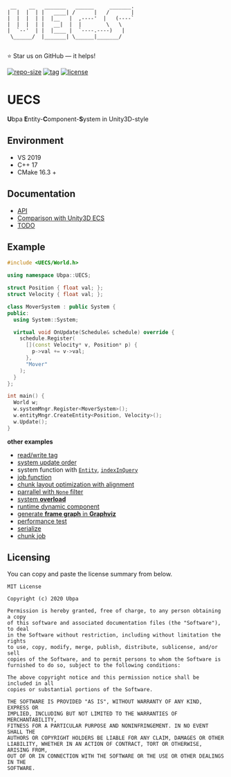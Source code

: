 ```

 __    __   _______   ______     _______.
|  |  |  | |   ____| /      |   /       |
|  |  |  | |  |__   |  ,----'  |   (----`
|  |  |  | |   __|  |  |        \   \    
|  `--'  | |  |____ |  `----.----)   |   
 \______/  |_______| \______|_______/    
                                         

```

⭐ Star us on GitHub — it helps!

[![repo-size](https://img.shields.io/github/languages/code-size/Ubpa/UECS?style=flat)](https://github.com/Ubpa/UECS/archive/master.zip) [![tag](https://img.shields.io/github/v/tag/Ubpa/UECS)](https://github.com/Ubpa/UECS/tags) [![license](https://img.shields.io/github/license/Ubpa/UECS)](LICENSE) 

# UECS

**U**bpa **E**ntity-**C**omponent-**S**ystem in Unity3D-style

## Environment

- VS 2019
- C++ 17
- CMake 16.3 +

## Documentation

- [API](doc/API.md) 
- [Comparison with Unity3D ECS](doc/comparison.md) 
- [TODO](doc/todo.md) 

## Example

```c++
#include <UECS/World.h>

using namespace Ubpa::UECS;

struct Position { float val; };
struct Velocity { float val; };

class MoverSystem : public System {
public:
  using System::System;

  virtual void OnUpdate(Schedule& schedule) override {
    schedule.Register(
      [](const Velocity* v, Position* p) {
        p->val += v->val;
      },
      "Mover"
    );
  }
};

int main() {
  World w;
  w.systemMngr.Register<MoverSystem>();
  w.entityMngr.CreateEntity<Position, Velocity>();
  w.Update();
}
```

**other examples** 

- [read/write tag](src/test/01_tag/main.cpp) 
- [system update order](src/test/02_order/main.cpp) 
- system function with [`Entity`](src/test/03_query_entity/main.cpp), [`indexInQuery`](src/test/09_idx_in_query/main.cpp) 
- [job function](src/test/08_job/main.cpp) 
- [chunk layout optimization with alignment](src/test/05_alignment/main.cpp) 
- [parrallel with `None` filter](src/test/06_none_parallel/main.cpp) 
- [system **overload**](src/test/07_overload/main.cpp) 
- [runtime dynamic component](src/test/11_runtime_cmpt/main.cpp) 
- [generate **frame graph** in **Graphviz**](src/test/12_framegraph/main.cpp) 
- [performance test](src/test/13_performance/main.cpp) 
- [serialize](src/test/14_serialize/main.cpp) 
- [chunk job](src/test/15_chunk_job/main.cpp) 

## Licensing

You can copy and paste the license summary from below.

```
MIT License

Copyright (c) 2020 Ubpa

Permission is hereby granted, free of charge, to any person obtaining a copy
of this software and associated documentation files (the "Software"), to deal
in the Software without restriction, including without limitation the rights
to use, copy, modify, merge, publish, distribute, sublicense, and/or sell
copies of the Software, and to permit persons to whom the Software is
furnished to do so, subject to the following conditions:

The above copyright notice and this permission notice shall be included in all
copies or substantial portions of the Software.

THE SOFTWARE IS PROVIDED "AS IS", WITHOUT WARRANTY OF ANY KIND, EXPRESS OR
IMPLIED, INCLUDING BUT NOT LIMITED TO THE WARRANTIES OF MERCHANTABILITY,
FITNESS FOR A PARTICULAR PURPOSE AND NONINFRINGEMENT. IN NO EVENT SHALL THE
AUTHORS OR COPYRIGHT HOLDERS BE LIABLE FOR ANY CLAIM, DAMAGES OR OTHER
LIABILITY, WHETHER IN AN ACTION OF CONTRACT, TORT OR OTHERWISE, ARISING FROM,
OUT OF OR IN CONNECTION WITH THE SOFTWARE OR THE USE OR OTHER DEALINGS IN THE
SOFTWARE.
```

